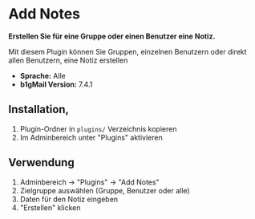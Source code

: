 # Add Notes

**Erstellen Sie für eine Gruppe oder einen Benutzer eine Notiz.**

Mit diesem Plugin können Sie Gruppen, einzelnen Benutzern oder direkt allen Benutzern, eine Notiz erstellen

- **Sprache:** Alle
- **b1gMail Version:** 7.4.1

## Installation‚

1. Plugin-Ordner in `plugins/` Verzeichnis kopieren
2. Im Adminbereich unter "Plugins" aktivieren

## Verwendung

1. Adminbereich → "Plugins" → "Add Notes"
2. Zielgruppe auswählen (Gruppe, Benutzer oder alle)
3. Daten für den Notiz eingeben
4. "Erstellen" klicken